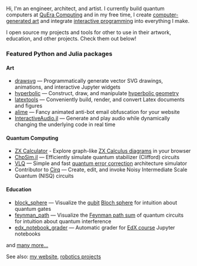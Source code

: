 Hi, I'm an engineer, architect, and artist.  I currently build quantum computers at [QuEra Computing](https://www.quera.com/about) and in my free time, I create [computer-generated art](https://github.com/cduck/hyperbolic#examples) and integrate [interactive programming](https://en.wikipedia.org/wiki/Interactive_programming) into everything I make.

I open source my projects and tools for other to use in their artwork, education, and other projects.  Check them out below!


### Featured Python and Julia packages

#### Art
- [drawsvg](https://github.com/cduck/drawsvg) — Programmatically generate vector SVG drawings, animations, and interactive Jupyter widgets
- [hyperbolic](https://github.com/cduck/hyperbolic) — Construct, draw, and manipulate [hyperbolic geometry](https://en.wikipedia.org/wiki/Hyperbolic_geometry)
- [latextools](https://github.com/cduck/latextools) — Conveniently build, render, and convert Latex documents and figures
- [alime](https://github.com/cduck/alime) — Fancy animated anti-bot email obfuscation for your website
- [InteractiveAudio.jl](https://github.com/cduck/InteractiveAudio.jl) — Generate and play audio while dynamically changing the underlying code in real time

#### Quantum Computing
- [ZX Calculator](https://github.com/cduck/zx-calculator) - Explore graph-like [ZX Calculus diagrams](https://zxcalculus.com/) in your browser
- [ChpSim.jl](https://github.com/cduck/ChpSim.jl) — Efficiently simulate quantum stabilizer (Clifford) circuits 
- [VLQ](https://github.com/cduck/VLQ) — Simple and fast [quantum error correction](https://en.wikipedia.org/wiki/Quantum_error_correction) architecture simulator
- Contributor to [Cirq](https://github.com/quantumlib/Cirq) — Create, edit, and invoke Noisy Intermediate Scale Quantum (NISQ) circuits

#### Education
- [block_sphere](https://github.com/cduck/bloch_sphere) — Visualize the [qubit](https://en.wikipedia.org/wiki/Qubit) [Bloch sphere](https://en.wikipedia.org/wiki/Bloch_sphere) for intuition about quantum gates
- [feynman_path](https://github.com/cduck/feynman_path) — Visualize the [Feynman path sum](https://en.wikipedia.org/wiki/Path_integral_formulation) of quantum circuits for intuition about quantum interference
- [edx_notebook_grader](https://github.com/cduck/edx_notebook_grader) — Automatic grader for [EdX course](https://www.edx.org/professional-certificate/uchicagox-quantum-computer-systems-design) Jupyter notebooks

and [many more...](https://github.com/cduck?tab=repositories)

See also: [my website](https://caseyduckering.com), [robotics projects](https://cduck.me/portfolio)
